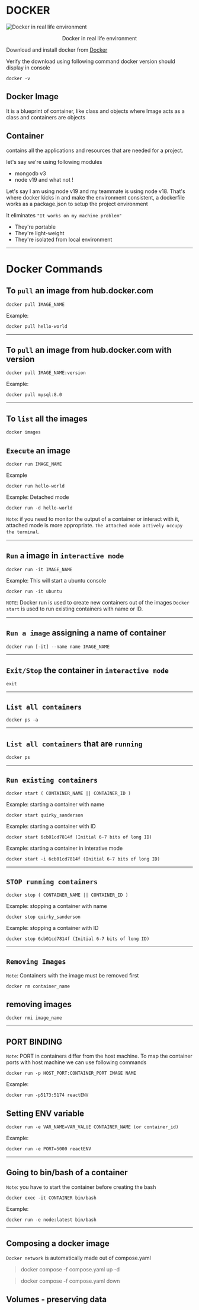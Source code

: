 # DOCKER

![Docker in real life environment](./assets/docker-real-life.png)
<p align="center">Docker in real life environment</p>

Download and install docker from [Docker](https://www.docker.com)

Verify the download using following command docker version should display in console
```
docker -v
```

## Docker Image
It is a blueprint of container, like class and objects where Image acts as a class and containers are objects

## Container
contains all the applications and resources that are needed for a project.

let's say we're using following modules
- mongodb v3
- node v19
and what not !

Let's say I am using node v19 and my teammate is using node v18. That's where docker kicks in and make the environment consistent, a dockerfile works as a package.json to setup the project environment

It eliminates `"It works on my machine problem"`

- They're portable
- They're light-weight
- They're isolated from local environment

---

# Docker Commands

## To `pull` an image from hub.docker.com
```
docker pull IMAGE_NAME
```
Example:
```
docker pull hello-world
```

---

## To `pull` an image from hub.docker.com with version
```
docker pull IMAGE_NAME:version
```
Example:
```
docker pull mysql:8.0
```

---

## To `list` all the images
```
docker images
```

## `Execute` an image 
```
docker run IMAGE_NAME
```
Example
```
docker run hello-world
```
Example: Detached mode
```
docker run -d hello-world
```
`Note`:  if you need to monitor the output of a container or interact with it, attached mode is more appropriate. `The attached mode actively occupy the terminal`.

---

## `Run` a image in `interactive mode`
```
docker run -it IMAGE_NAME
```
Example: This will start a ubuntu console 
```
docker run -it ubuntu
```

`NOTE`: Docker run is used to create new containers out of the images `Docker start` is used to run existing containers with name or ID.

---

## `Run a image` assigning a name of container
```
docker run [-it] --name name IMAGE_NAME
```
---

## `Exit/Stop` the container in `interactive mode`
```
exit
```
---

## `List all containers`
```
docker ps -a
```
---

## `List all containers` that are `running`
```
docker ps
```
---

## `Run existing containers`
```
docker start ( CONTAINER_NAME || CONTAINER_ID )
```
Example: starting a container with name
```
docker start quirky_sanderson
```
Example: starting a container with ID
```
docker start 6cb01cd7814f (Initial 6-7 bits of long ID)
```
Example: starting a container in interative mode
```
docker start -i 6cb01cd7814f (Initial 6-7 bits of long ID)
```
---

## `STOP running containers`
```
docker stop ( CONTAINER_NAME || CONTAINER_ID )
```
Example: stopping a container with name
```
docker stop quirky_sanderson
```
Example: stopping a container with ID
```
docker stop 6cb01cd7814f (Initial 6-7 bits of long ID)
```
---

## `Removing Images`
`Note`: Containers with the image must be removed first 
```
docker rm container_name
```
## removing images
```
docker rmi image_name
```
---

## PORT BINDING

`Note`: PORT in containers differ from the host machine. To map the container ports with host machine we can use following commands

```
docker run -p HOST_PORT:CONTAINER_PORT IMAGE NAME
```
Example:
```
docker run -p5173:5174 reactENV
```

## Setting ENV variable

```
docker run -e VAR_NAME=VAR_VALUE CONTAINER_NAME (or container_id)
```
Example:
```
docker run -e PORT=5000 reactENV
```

---


## Going to bin/bash of a container
`Note`: you have to start the container before creating the bash
```
docker exec -it CONTAINER bin/bash
```
Example:
```
docker run -e node:latest bin/bash
```
---

## Composing a docker image

`Docker network` is automatically made out of compose.yaml

> docker compose -f compose.yaml up -d

> docker compose -f compose.yaml down

## Volumes - preserving data